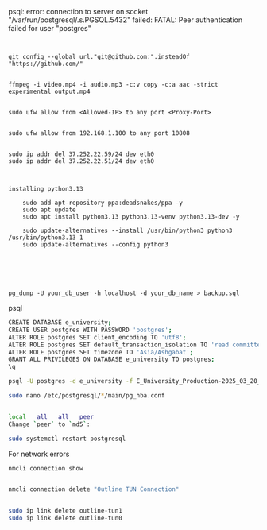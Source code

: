 psql: error: connection to server on socket "/var/run/postgresql/.s.PGSQL.5432" failed: FATAL:  Peer authentication failed for user "postgres"
	

~~~bashALTER USER postgres WITH PASSWORD 'your_new_password';


git config --global url."git@github.com:".insteadOf "https://github.com/"


ffmpeg -i video.mp4 -i audio.mp3 -c:v copy -c:a aac -strict experimental output.mp4


sudo ufw allow from <Allowed-IP> to any port <Proxy-Port>


sudo ufw allow from 192.168.1.100 to any port 10808


sudo ip addr del 37.252.22.59/24 dev eth0
sudo ip addr del 37.252.22.51/24 dev eth0  



installing python3.13
	
	sudo add-apt-repository ppa:deadsnakes/ppa -y
	sudo apt update
	sudo apt install python3.13 python3.13-venv python3.13-dev -y
	
	sudo update-alternatives --install /usr/bin/python3 python3 /usr/bin/python3.13 1
	sudo update-alternatives --config python3






pg_dump -U your_db_user -h localhost -d your_db_name > backup.sql

~~~


psql
~~~bash
CREATE DATABASE e_university;
CREATE USER postgres WITH PASSWORD 'postgres';
ALTER ROLE postgres SET client_encoding TO 'utf8';
ALTER ROLE postgres SET default_transaction_isolation TO 'read committed';
ALTER ROLE postgres SET timezone TO 'Asia/Ashgabat';
GRANT ALL PRIVILEGES ON DATABASE e_university TO postgres;
\q

~~~




~~~bash
psql -U postgres -d e_university -f E_University_Production-2025_03_20_20_04_01-dump.sql

~~~

~~~bash
sudo nano /etc/postgresql/*/main/pg_hba.conf


local   all   all   peer
Change `peer` to `md5`:

sudo systemctl restart postgresql
~~~


For network errors

~~~bash
nmcli connection show


nmcli connection delete "Outline TUN Connection"


sudo ip link delete outline-tun1
sudo ip link delete outline-tun0
~~~
